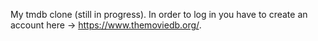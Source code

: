My tmdb clone (still in progress). In order to log in you have to create an account here -> https://www.themoviedb.org/.
